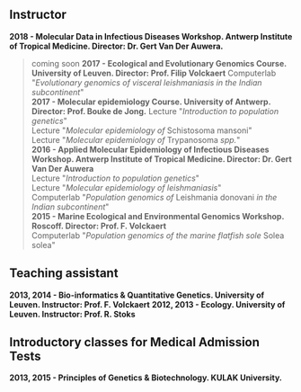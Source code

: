 ## Instructor
**2018 - Molecular Data in Infectious Diseases Workshop. Antwerp Institute of Tropical Medicine. Director: Dr. Gert Van Der Auwera.**
> coming soon
**2017 - Ecological and Evolutionary Genomics Course. University of Leuven. Director: Prof. Filip Volckaert**
> Computerlab "*Evolutionary genomics of visceral leishmaniasis in the Indian subcontinent*"  <br />
**2017 - Molecular epidemiology Course. University of Antwerp. Director: Prof. Bouke de Jong.**
> Lecture "*Introduction to population genetics*"  <br />
> Lecture "*Molecular epidemiology of* Schistosoma mansoni"  <br />
> Lecture "*Molecular epidemiology of* Trypanosoma *spp.*"  <br />
**2016 - Applied Molecular Epidemiology of Infectious Diseases Workshop. Antwerp Institute of Tropical Medicine. Director: Dr. Gert Van Der Auwera** <br />
> Lecture "*Introduction to population genetics*"  <br />
> Lecture "*Molecular epidemiology of leishmaniasis*"  <br />
> Computerlab "*Population genomics of* Leishmania donovani *in the Indian subcontinent*"  <br />
**2015 - Marine Ecological and Environmental Genomics Workshop. Roscoff. Director: Prof. F. Volckaert**<br />
> Computerlab "*Population genomics of the marine flatfish sole* Solea solea"  <br />

## Teaching assistant
**2013, 2014 - Bio-informatics & Quantitative Genetics. University of Leuven. Instructor: Prof. F. Volckaert**
**2012, 2013 - Ecology. University of Leuven. Instructor: Prof. R. Stoks**

## Introductory classes for Medical Admission Tests
**2013, 2015 - Principles of Genetics & Biotechnology. KULAK University.**
